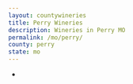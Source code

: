 ```yaml
---
layout: countywineries
title: Perry Wineries
description: Wineries in Perry MO
permalink: /mo/perry/
county: perry
state: mo
---
```

-
